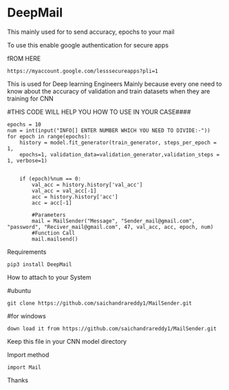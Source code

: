 # DeepMail
This mainly used for to send accuracy, epochs to your mail 
 
To use this enable google authentication for secure apps

fROM HERE

	https://myaccount.google.com/lesssecureapps?pli=1


This is used for Deep learning Engineers Mainly because every one need to know about the accuracy of validation and train datasets when they are training for CNN 


#THIS CODE WILL HELP YOU HOW TO USE IN YOUR CASE####

	epochs = 10
	num = int(input("INFO[] ENTER NUMBER WHICH YOU NEED TO DIVIDE:-"))
	for epoch in range(epochs):
		history = model.fit_generator(train_generator, steps_per_epoch = 1,
		epochs=1, validation_data=validation_generator,validation_steps = 1, verbose=1)


		if (epoch)%num == 0:
			val_acc = history.history['val_acc']
			val_acc = val_acc[-1]
			acc = history.history['acc']
			acc = acc[-1]
			
			#Parameters
			mail = MailSender("Message", "Sender_mail@gmail.com", "password", "Reciver_mail@gmail.com", 47, val_acc, acc, epoch, num) 
			#Function Call
			mail.mailsend()
			
			
			
Requirements

	pip3 install DeepMail
	

How to attach to your System

#ubuntu

	git clone https://github.com/saichandrareddy1/MailSender.git
	
#for windows

	down load it from https://github.com/saichandrareddy1/MailSender.git
	
Keep this file in your CNN model directory

Import method 

	import Mail

Thanks
	